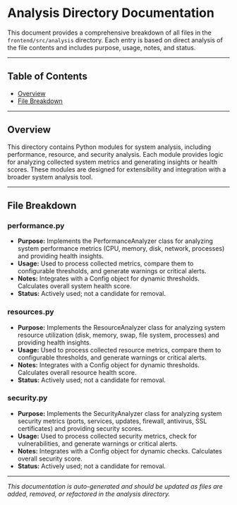 # Analysis Directory Documentation

This document provides a comprehensive breakdown of all files in the `frontend/src/analysis` directory. Each entry is based on direct analysis of the file contents and includes purpose, usage, notes, and status.

---

## Table of Contents

- [Overview](#overview)
- [File Breakdown](#file-breakdown)

---

## Overview

This directory contains Python modules for system analysis, including performance, resource, and security analysis. Each module provides logic for analyzing collected system metrics and generating insights or health scores. These modules are designed for extensibility and integration with a broader system analysis tool.

---

## File Breakdown

### performance.py
- **Purpose:** Implements the PerformanceAnalyzer class for analyzing system performance metrics (CPU, memory, disk, network, processes) and providing health insights.
- **Usage:** Used to process collected metrics, compare them to configurable thresholds, and generate warnings or critical alerts.
- **Notes:** Integrates with a Config object for dynamic thresholds. Calculates overall system health score.
- **Status:** Actively used; not a candidate for removal.

### resources.py
- **Purpose:** Implements the ResourceAnalyzer class for analyzing system resource utilization (disk, memory, swap, file system, processes) and providing health insights.
- **Usage:** Used to process collected resource metrics, compare them to configurable thresholds, and generate warnings or critical alerts.
- **Notes:** Integrates with a Config object for dynamic thresholds. Calculates overall resource health score.
- **Status:** Actively used; not a candidate for removal.

### security.py
- **Purpose:** Implements the SecurityAnalyzer class for analyzing system security metrics (ports, services, updates, firewall, antivirus, SSL certificates) and providing security scores.
- **Usage:** Used to process collected security metrics, check for vulnerabilities, and generate warnings or critical alerts.
- **Notes:** Integrates with a Config object for dynamic checks. Calculates overall security score.
- **Status:** Actively used; not a candidate for removal.

---

*This documentation is auto-generated and should be updated as files are added, removed, or refactored in the analysis directory.*
